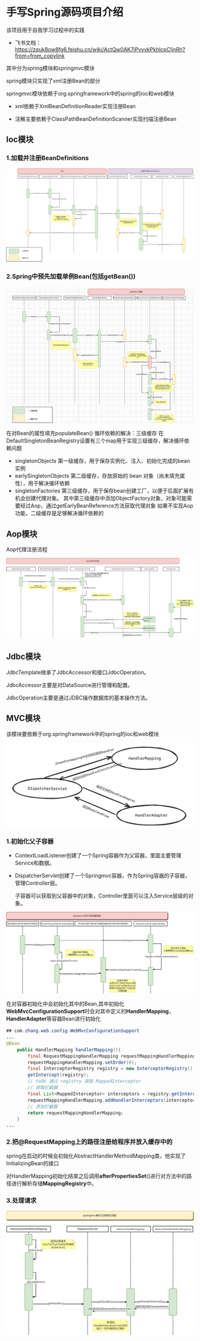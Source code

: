 # 手写Spring源码项目介绍

该项目用于自我学习过程中的实践

- 飞书文档：https://zquk8ow8fg6.feishu.cn/wiki/ActQw0AK7iPvvvkPkhlcpCIjnRh?from=from_copylink

其中分为spring模块和springmvc模块

spring模块只实现了xml注册Bean的部分

springmvc模块依赖于org.springframework中的spring的ioc和web模块

- xml依赖于XmlBeanDefinitionReader实现注册Bean

- 注解主要依赖于ClassPathBeanDefinitionScanner实现扫描注册Bean



## Ioc模块

### 1.加载并注册BeanDefinitions

![加载并注册BeanDefinitions时序图](spring模块/png/加载并注册BeanDefinitions时序图.png)

### 2.Spring中预先加载单例Bean(包括getBean())

![img.png](spring模块/png/getBean().png)




在对Bean的属性填充populateBean()
循环依赖的解决：三级缓存
在DefaultSingletonBeanRegistry设置有三个map用于实现三级缓存，解决循环依赖问题
- singletonObjects         第一级缓存，用于保存实例化、注入、初始化完成的bean实例
- earlySingletonObjects  第二级缓存，存放原始的 bean 对象（尚未填充属性），用于解决循环依赖
- singletonFactories       第三级缓存，用于保存bean创建工厂，以便于后面扩展有机会创建代理对象。
其中第三级缓存中添加ObjectFactory对象，对象可能需要经过Aop，通过getEarlyBeanReference方法获取代理对象
如果不实现Aop功能，二级缓存是足够解决循环依赖的





## Aop模块

Aop代理注册流程

![img.png](spring模块/png/Aop创建代理流程时序图.png)

## Jdbc模块

JdbcTemplate继承了JdbcAccessor和接口JdbcOperation。

JdbcAccessor主要是对DataSource进行管理和配置。

JdbcOperation主要是通过JDBC操作数据库的基本操作方法。









## MVC模块

该模块要依赖于org.springframework中的spring的ioc和web模块

![img.png](springmvc主要组件关系图.png)

### 1.初始化父子容器

- ContextLoadListener创建了一个Spring容器作为父容器，里面主要管理Service和数据。

- DispatcherServlet创建了一个Springmvc容器，作为Spring容器的子容器，管理Controller层。

  子容器可以获取到父容器中的对象，Controller里面可以注入Service层级的对象。

![img.png](spring模块/png/img.png)

  在对容器初始化中会初始化其中的Bean,其中初始化**WebMvcConfigurationSupport**时会对其中定义的**HandlerMapping**，**HandlerAdapter**等容器Bean进行初始化

  ```java
  ## com.zhang.web.config.WebMvcConfigurationSupport
  ...
  @Bean
      public HandlerMapping handlerMapping(){
          final RequestMappingHandlerMapping requestMappingHandlerMapping = new RequestMappingHandlerMapping();
          requestMappingHandlerMapping.setOrder(0);
          final InterceptorRegistry registry = new InterceptorRegistry();
          getIntercept(registry);
          // todo 通过 registry 获取 MappedInterceptor
          // 获取拦截器
          final List<MappedInterceptor> interceptors = registry.getInterceptors();
          requestMappingHandlerMapping.addHandlerInterceptors(interceptors);
          // 添加拦截器
          return requestMappingHandlerMapping;
      }
  ...
  ```


### 2.把@RequestMapping上的路径注册给程序并放入缓存中的

spring在启动的时候会初始化AbstractHandlerMethodMapping类，他实现了InitializingBean的接口

对HandlerMapping初始化结束之后调用**afterPropertiesSet**()进行对方法中的路径进行解析存储**MappingRegistry**中。



### 3.处理请求

![img_2.png](spring模块/png/img_2.png)
































